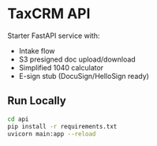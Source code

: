 # TaxCRM API

Starter FastAPI service with:
- Intake flow
- S3 presigned doc upload/download
- Simplified 1040 calculator
- E-sign stub (DocuSign/HelloSign ready)

## Run Locally
```bash
cd api
pip install -r requirements.txt
uvicorn main:app --reload
